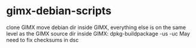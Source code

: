 # gimx-debian-scripts
clone GIMX
move debian dir inside GIMX, everything else is on the same level as the GIMX source dir
inside GIMX: dpkg-buildpackage -us -uc
May need to fix checksums in dsc
